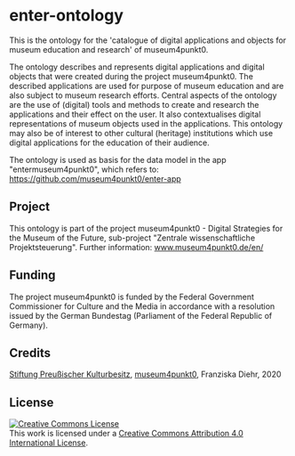 # enter-ontology

This is the ontology for the 'catalogue of digital applications and objects for museum education and research' of museum4punkt0. 

The ontology describes and represents digital applications and digital objects 
that were created during the project museum4punkt0. The described applications 
are used for purpose of museum education and are also subject to museum research efforts. 
Central aspects of the ontology are the use of (digital) tools and methods to create and research 
the applications and their effect on the user. It also contextualises digital representations of 
museum objects used in the applications.
This ontology may also be of interest to other cultural (heritage) institutions 
which use digital applications for the education of their audience.

The ontology is used as basis for the data model in the app "entermuseum4punkt0", which refers to: 
https://github.com/museum4punkt0/enter-app

## Project
This ontology is part of the project museum4punkt0 -
Digital Strategies for the Museum of the Future, sub-project "Zentrale wissenschaftliche Projektsteuerung". 
Further information: www.museum4punkt0.de/en/

## Funding
The project museum4punkt0 is funded by the Federal Government Commissioner
for Culture and the Media in accordance with a resolution issued by the German
Bundestag (Parliament of the Federal Republic of Germany).

## Credits 
<a href="https://www.preussischer-kulturbesitz.de/"> Stiftung Preußischer Kulturbesitz</a>, <a href="https://www.museum4punkt0.de/en"> museum4punkt0</a>, Franziska Diehr, 2020

## License
<a rel="license" href="http://creativecommons.org/licenses/by/4.0/">
<img alt="Creative Commons License" style="border-width:0" src="https://i.creativecommons.org/l/by/4.0/88x31.png" />
</a><br />This work is licensed under a 
<a rel="license" href="http://creativecommons.org/licenses/by/4.0/">Creative Commons Attribution 4.0 International License</a>.


